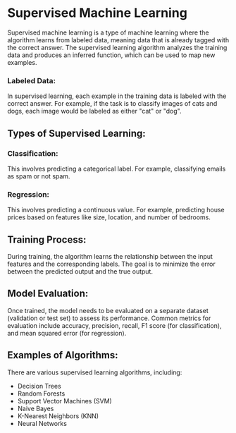 # Supervised Machine Learning

Supervised machine learning is a type of machine learning where the algorithm learns from labeled data, meaning data that is already tagged with the correct answer. The supervised learning algorithm analyzes the training data and produces an inferred function, which can be used to map new examples.
### Labeled Data: 
In supervised learning, each example in the training data is labeled with the correct answer. For example, if the task is to classify images of cats and dogs, each image would be labeled as either "cat" or "dog".

## Types of Supervised Learning:

### Classification: 
This involves predicting a categorical label. For example, classifying emails as spam or not spam.
### Regression: 
This involves predicting a continuous value. For example, predicting house prices based on features like size, location, and number of bedrooms.
## Training Process: 
During training, the algorithm learns the relationship between the input features and the corresponding labels. The goal is to minimize the error between the predicted output and the true output.

## Model Evaluation:
Once trained, the model needs to be evaluated on a separate dataset (validation or test set) to assess its performance. Common metrics for evaluation include accuracy, precision, recall, F1 score (for classification), and mean squared error (for regression).

## Examples of Algorithms:
There are various supervised learning algorithms, including:

- Decision Trees
- Random Forests
- Support Vector Machines (SVM)
- Naive Bayes
- K-Nearest Neighbors (KNN)
- Neural Networks
